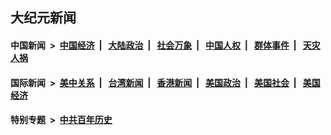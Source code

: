 ## 大纪元新闻

#### 中国新闻 &nbsp;>&nbsp; [中国经济](indexes/ncid283/README.md?10100045) &nbsp;| &nbsp; [大陆政治](indexes/ncid277/README.md?10100045) &nbsp;| &nbsp; [社会万象](indexes/ncid282/README.md?10100045) &nbsp;| &nbsp; [中国人权](indexes/ncid278/README.md?10100045) &nbsp;| &nbsp; [群体事件](indexes/ncid279/README.md?10100045) &nbsp;| &nbsp; [天灾人祸](indexes/ncid280/README.md?10100045)

#### 国际新闻 &nbsp;>&nbsp; [美中关系](indexes/nf1412576/README.md?10100045) &nbsp;| &nbsp; [台湾新闻](indexes/ncid1349361/README.md?10100045) &nbsp;| &nbsp; [香港新闻](indexes/ncid1349362/README.md?10100045) &nbsp;| &nbsp; [美国政治](indexes/ncid1078159/README.md?10100045) &nbsp;| &nbsp; [美国社会](indexes/ncid1078160/README.md?10100045) &nbsp;| &nbsp; [美国经济](indexes/ncid1078158/README.md?10100045)

#### 特别专题 &nbsp;>&nbsp; [中共百年历史](https://github.com/easy2view/epoch-special/blob/master/README.md?10100045)  
